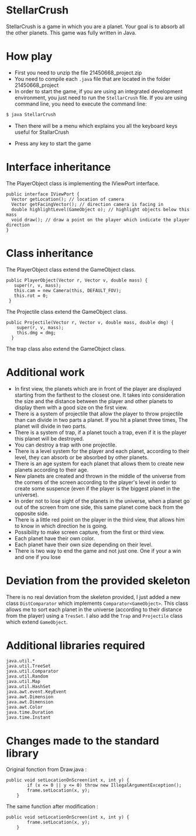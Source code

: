 # StellarCrush

StellarCrush is a game in which you are a planet. Your goal is to absorb all the other planets. This game was fully written in Java.

# How play
    
  - First you need to unzip the file 21450668_project.zip
  - You need to compile each `.java` file that are located in the folder 21450668_project
  - In order to start the game, if you are using an integrated development environment, you just need to run the `StellarCrush` file. If you are using command line, you need to execute the command line:
```sh
$ java StellarCrush
```
  - Then there will be a menu which explains you all the keyboard keys useful for StallarCrush

  - Press any key to start the game

# Interface inheritance 

The PlayerObject class is implementing the IViewPort interface.
```
public interface IViewPort {
  Vector getLocation(); // location of camera
  Vector getFacingVector(); // direction camera is facing in
  double highlightLevel(GameObject o); // highlight objects below this mass
  void draw(); // draw a point on the player which indicate the player direction
}
````

# Class inheritance 

The PlayerObject class extend the GameObject class.
```
public PlayerObject(Vector r, Vector v, double mass) {
   super(r, v, mass);
   this.cam = new Camera(this, DEFAULT_FOV);
   this.rot = 0;
 }
```
The Projectile class extend the GameObject class.
```
public Projectile(Vector r, Vector v, double mass, double dmg) {
    super(r, v, mass);
    this.dmg = dmg;
  }
```
The trap class also extend the GameObject class.

#  Additional work

  - In first view, the planets which are in front of the player are displayed starting from the farthest to the closest one. It takes into consideration the size and the distance between the player and other planets to display them with a good size on the first view.
  - There is a system of projectile that allow the player to throw projectile than can divide in two parts a planet. If you hit a planet three times, The planet will divide in two parts.
  - There is a system of trap, if a planet touch a trap, even if it is the player this planet will be destroyed.
  - You can destroy a trap with one projectile.
  - There is a level system for the player and each planet, according to their level, they can absorb or be absorbed by other planets.
  - There is an age system for each planet that allows them to create new planets according to their age.
  - New planets are created and thrown in the middle of the universe from the corners of the screen according to the player's level in order to create some suspence (even if the player is the biggest planet in the universe).
  - In order not to lose sight of the planets in the universe, when a planet go out of the screen from one side, this same planet come back from the opposite side.
  - There is a little red point on the player in the third view, that allows him to know in which direction he is going.
  - Possibility to make screen capture, from the first or third view.
  - Each planet have their own color.
  - Each planet have their own size depending on their level.
  - There is two way to end the game and not just one. One if your a win and one if you lose
  
# Deviation from the provided skeleton

There is no real deviation from the skeleton provided, I just added a new class `DistComparator` which implements `Comparator<GameObject>`. This class allows me to sort each planet in the universe (according to their distance from the player) using a `TresSet`. I also add the `Trap` and `Projectile` class which extend `GameObject`.

# Additional libraries required

```
java.util.*
java.util.TreeSet
java.util.Comparator
java.util.Random
java.util.Map
java.util.HashSet
java.awt.event.KeyEvent
java.awt.Dimension
java.awt.Dimension
java.awt.Color
java.time.Duration
java.time.Instant
```
# Changes made to the standard library

Original fonction from Draw.java : 
```
public void setLocationOnScreen(int x, int y) {
        if (x <= 0 || y <= 0) throw new IllegalArgumentException();
        frame.setLocation(x, y);
    }
```

The same function after modification : 
```
public void setLocationOnScreen(int x, int y) {
        frame.setLocation(x, y);
    }
```